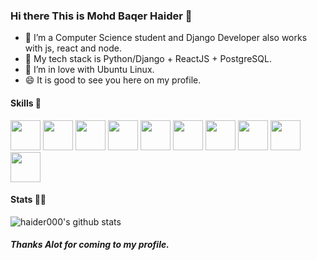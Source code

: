 ### Hi there This is Mohd Baqer Haider 👋

<!--
**haider000/haider000** is a ✨ _special_ ✨ repository because its `README.md` (this file) appears on your GitHub profile.

Here are some ideas to get you started:

- 🔭 I’m currently working on ...
- 🌱 I’m currently learning ...
- 👯 I’m looking to collaborate on ...
- 🤔 I’m looking for help with ...
- 💬 Ask me about ...
- 📫 How to reach me: ...
- 😄 Pronouns: ...
- ⚡ Fun fact: ...
-->



- 🔭 I’m a Computer Science student and Django Developer also works with js, react and node. 
- 🌱 My tech stack is Python/Django + ReactJS + PostgreSQL.
- 👯 I’m in love with Ubuntu Linux.
- 😄 It is good to see you here on my profile.

<!--
- 🤔 I’m looking for help with ...
- 💬 Ask me about ...
- 📫 How to reach me: ...
- 😄 Pronouns: ...
- ⚡ Fun fact: ...
-->

#### Skills 🤖
<code><img height="48" src="https://img.icons8.com/nolan/64/python.png" /></code>
<code><img height="48" src="https://img.icons8.com/color/48/000000/django.png" /></code>
<code><img height="48" src="https://img.icons8.com/nolan/64/javascript.png" /></code>
<code><img height="48" src="https://img.icons8.com/bubbles/50/000000/react.png" /></code>
<code><img height="48" src="https://img.icons8.com/color/48/000000/postgreesql.png" /></code>
<code><img height="48" src="https://img.icons8.com/nolan/64/sql.png" /></code>
<code><img height="48" src="https://img.icons8.com/bubbles/50/000000/api.png" /></code>
<code><img height="48" src="https://img.icons8.com/nolan/48/linux--v2.png" /></code>
<code><img height="48" src="https://img.icons8.com/color/48/000000/ubuntu--v1.png" /></code>
<code><img height="48" src="https://img.icons8.com/color/48/000000/bootstrap.png" /></code>

#### Stats 👨‍💻
![haider000's github stats](https://github-readme-stats.vercel.app/api?username=haider000&show_icons=true&theme=radical)

##### Thanks Alot for coming to my profile.
